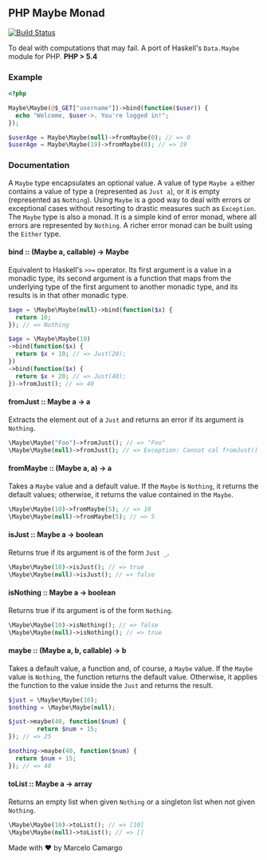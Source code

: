 ## PHP Maybe Monad

[![Build Status](https://travis-ci.org/haskellcamargo/php-maybe-monad.svg?branch=master)](https://travis-ci.org/haskellcamargo/php-maybe-monad)

To deal with computations that may fail.
A port of Haskell's `Data.Maybe` module for PHP.
**PHP > 5.4**

### Example

```php
<?php

Maybe\Maybe(@$_GET["username"])->bind(function($user)) {
  echo "Welcome, $user->. You're logged in!";
});

$userAge = Maybe\Maybe(null)->fromMaybe(0); // => 0
$userAge = Maybe\Maybe(19)->fromMaybe(0); // => 19
```

### Documentation

A `Maybe` type encapsulates an optional value. A value of type `Maybe a`
either contains a value of type a (represented as `Just a`), or it is empty
(represented as `Nothing`). Using `Maybe` is a good way to deal with errors
or exceptional cases without resorting to drastic measures such as
`Exception`.
The `Maybe` type is also a monad. It is a simple kind of error monad, where
all errors are represented by `Nothing`. A richer error monad can be built
using the `Either` type.

#### bind :: (Maybe a, callable) -> Maybe

Equivalent to Haskell's `>>=` operator. Its first argument is a value in
a monadic type, its second argument is a function that maps from the
underlying type of the first argument to another monadic type, and its
results is in that other monadic type.

```php
$age = \Maybe\Maybe(null)->bind(function($x) {
  return 10;
}); // => Nothing

$age = \Maybe\Maybe(10)
->bind(function($x) {
  return $x + 10; // => Just(20);
})
->bind(function($x) {
  return $x + 20; // => Just(40);
})->fromJust(); // => 40
```

#### fromJust :: Maybe a -> a

Extracts the element out of a `Just` and returns an error if its argument
is `Nothing`.

```php
\Maybe\Maybe("Foo")->fromJust(); // => "Foo"
\Maybe\Maybe(null)->fromJust(); // => Exception: Cannot cal fromJust() on Nothing
```

#### fromMaybe :: (Maybe a, a) -> a

Takes a `Maybe` value and a default value. If the `Maybe` is `Nothing`, it
returns the default values; otherwise, it returns the value contained in
the `Maybe`.

```php
\Maybe\Maybe(10)->fromMaybe(5); // => 10
\Maybe\Maybe(null)->fromMaybe(5); // => 5
```

#### isJust :: Maybe a -> boolean

Returns true if its argument is of the form `Just _`.

```php
\Maybe\Maybe(10)->isJust(); // => true
\Maybe\Maybe(null)->isJust(); // => false
```

#### isNothing :: Maybe a -> boolean

Returns true if its argument is of the form `Nothing`.

```php
\Maybe\Maybe(10)->isNothing(); // => false
\Maybe\Maybe(null)->isNothing(); // => true
```

#### maybe :: (Maybe a, b, callable) -> b

Takes a default value, a function and, of course, a `Maybe` value. If the
`Maybe` value is `Nothing`, the function returns the default value.
Otherwise, it applies the function to the value inside the `Just` and
returns the result.

```php
$just = \Maybe\Maybe(10);
$nothing = \Maybe\Maybe(null);

$just->maybe(40, function($num) {
        return $num + 15;
}); // => 25

$nothing->maybe(40, function($num) {
  return $num + 15;
}); // => 40
```

#### toList :: Maybe a -> array

Returns an empty list when given ``Nothing`` or a singleton list when not
given ``Nothing``.

```php
\Maybe\Maybe(10)->toList(); // => [10]
\Maybe\Maybe(null)->toList(); // => []
```

Made with :heart: by Marcelo Camargo